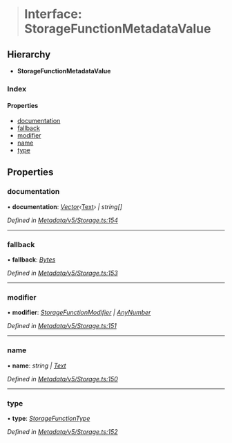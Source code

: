 > # Interface: StorageFunctionMetadataValue

## Hierarchy

* **StorageFunctionMetadataValue**

### Index

#### Properties

* [documentation](_metadata_v5_storage_.storagefunctionmetadatavalue.md#documentation)
* [fallback](_metadata_v5_storage_.storagefunctionmetadatavalue.md#fallback)
* [modifier](_metadata_v5_storage_.storagefunctionmetadatavalue.md#modifier)
* [name](_metadata_v5_storage_.storagefunctionmetadatavalue.md#name)
* [type](_metadata_v5_storage_.storagefunctionmetadatavalue.md#type)

## Properties

###  documentation

• **documentation**: *[Vector](../classes/_codec_vector_.vector.md)‹*[Text](../classes/_primitive_text_.text.md)*› | string[]*

*Defined in [Metadata/v5/Storage.ts:154](https://github.com/polkadot-js/api/blob/f95fb6d/packages/types/src/Metadata/v5/Storage.ts#L154)*

___

###  fallback

• **fallback**: *[Bytes](../classes/_primitive_bytes_.bytes.md)*

*Defined in [Metadata/v5/Storage.ts:153](https://github.com/polkadot-js/api/blob/f95fb6d/packages/types/src/Metadata/v5/Storage.ts#L153)*

___

###  modifier

• **modifier**: *[StorageFunctionModifier](../classes/_metadata_v0_storage_.storagefunctionmodifier.md) | [AnyNumber](../modules/_types_.md#anynumber)*

*Defined in [Metadata/v5/Storage.ts:151](https://github.com/polkadot-js/api/blob/f95fb6d/packages/types/src/Metadata/v5/Storage.ts#L151)*

___

###  name

• **name**: *string | [Text](../classes/_primitive_text_.text.md)*

*Defined in [Metadata/v5/Storage.ts:150](https://github.com/polkadot-js/api/blob/f95fb6d/packages/types/src/Metadata/v5/Storage.ts#L150)*

___

###  type

• **type**: *[StorageFunctionType](../classes/_metadata_v5_storage_.storagefunctiontype.md)*

*Defined in [Metadata/v5/Storage.ts:152](https://github.com/polkadot-js/api/blob/f95fb6d/packages/types/src/Metadata/v5/Storage.ts#L152)*